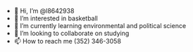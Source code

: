 - 👋 Hi, I’m @l8642938
- 👀 I’m interested in basketball 
- 🌱 I’m currently learning environmental and political science
- 💞️ I’m looking to collaborate on studying
- 📫 How to reach me (352) 346-3058

<!---
l8642938/l8642938 is a ✨ special ✨ repository because its `README.md` (this file) appears on your GitHub profile.
You can click the Preview link to take a look at your changes.
--->
